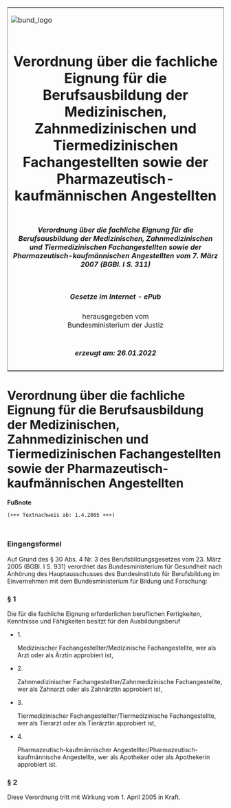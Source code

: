 <span id="DECKBLATT.html"></span>

<table border="0" frame="border" width="100%">

<tr valign="top">

<td align="left">

![bund\_logo](BfJ_2021_Web_de_de.gif)

</td>

<td align="right">

 

</td>

</tr>

<tr align="center" valign="middle">

<td colspan="2">

# Verordnung über die fachliche Eignung für die Berufsausbildung der Medizinischen, Zahnmedizinischen und Tiermedizinischen Fachangestellten sowie der Pharmazeutisch-kaufmännischen Angestellten

</td>

</tr>

<tr align="center" valign="middle">

<td colspan="2">

##### Verordnung über die fachliche Eignung für die Berufsausbildung der Medizinischen, Zahnmedizinischen und Tiermedizinischen Fachangestellten sowie der Pharmazeutisch-kaufmännischen Angestellten vom 7. März 2007 (BGBl. I S. 311)

</td>

</tr>

<tr align="center" valign="middle">

<td colspan="2">

  
  

##### Gesetze im Internet - ePub  
  
herausgegeben vom  
Bundesministerium der Justiz

</td>

</tr>

<tr align="center" valign="bottom">

<td colspan="2">

  
  

##### erzeugt am: 26.01.2022

</td>

</tr>

</table>

<span id="BJNR031100007.html"></span>

# Verordnung über die fachliche Eignung für die Berufsausbildung der Medizinischen, Zahnmedizinischen und Tiermedizinischen Fachangestellten sowie der Pharmazeutisch-kaufmännischen Angestellten

<div>

  
**Fußnote**

<div class="jnhtml">

<div>

<div class="jurAbsatz">

  

``` 
(+++ Textnachweis ab: 1.4.2005 +++)

 
```

</div>

</div>

</div>

</div>

<span id="BJNR031100007BJNE000100000.html"></span>

### Eingangsformel  

<div>

<div class="jnhtml">

<div>

<div class="jurAbsatz">

Auf Grund des § 30 Abs. 4 Nr. 3 des Berufsbildungsgesetzes vom 23. März
2005 (BGBl. I S. 931) verordnet das Bundesministerium für Gesundheit
nach Anhörung des Hauptausschusses des Bundesinstituts für Berufsbildung
im Einvernehmen mit dem Bundesministerium für Bildung und Forschung:

</div>

</div>

</div>

</div>

<span id="BJNR031100007BJNE000200000.html"></span>

### § 1  

<div>

<div class="jnhtml">

<div>

<div class="jurAbsatz">

Die für die fachliche Eignung erforderlichen beruflichen Fertigkeiten,
Kenntnisse und Fähigkeiten besitzt für den Ausbildungsberuf

  - 1\.
    
    <div style="">
    
    Medizinischer Fachangestellter/Medizinische Fachangestellte, wer als
    Arzt oder als Ärztin approbiert ist,
    
    </div>

  - 2\.
    
    <div style="">
    
    Zahnmedizinischer Fachangestellter/Zahnmedizinische Fachangestellte,
    wer als Zahnarzt oder als Zahnärztin approbiert ist,
    
    </div>

  - 3\.
    
    <div style="">
    
    Tiermedizinischer Fachangestellter/Tiermedizinische Fachangestellte,
    wer als Tierarzt oder als Tierärztin approbiert ist,
    
    </div>

  - 4\.
    
    <div style="">
    
    Pharmazeutisch-kaufmännischer
    Angestellter/Pharmazeutisch-kaufmännische Angestellte, wer als
    Apotheker oder als Apothekerin approbiert ist.
    
    </div>

</div>

</div>

</div>

</div>

<span id="BJNR031100007BJNE000300000.html"></span>

### § 2  

<div>

<div class="jnhtml">

<div>

<div class="jurAbsatz">

Diese Verordnung tritt mit Wirkung vom 1. April 2005 in Kraft.

</div>

</div>

</div>

</div>
